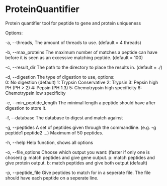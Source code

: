 # ProteinQuantifier
Protein quantifier tool for peptide to gene and protein uniqueness

Options:

-a, --threads, The amount of threads to use. (default = 4 threads)

-b, --max_proteins  The maximum number of matches a peptide can have before it is seen as an excessive matching
peptide. (default = 100)

-c, --result_dir  The path to the directory to place the results in. (default = ./)

-d, --digestion  The type of digestion to use, options:</br>
0: No digestion (default)
1: Trypsin Conservative
2: Trypsin
3: Pepsin high PH (PH > 2)
4: Pepsin (PH 1.3)
5: Chemotrypsin high specificity
6: Chemotrypsin low specificity

-e, --min_peptide_length
The minimal length a peptide should have after digestion to store it.

-f, --database
The database to digest and match against

-g, --peptides
A set of peptides given through the commandline. (e.g. -g peptide1 peptide2 ...)
Maximum of 50 peptides.

-h, --help
Help function, shows all options

-o, --file_options
Choose which output you want: (faster if only one is chosen)
g: match peptides and give gene output.
p: match peptides and give protein output.
b: match peptides and give both output (default)

-p, --peptide_file  Give peptides to match for in a seperate file.
The file should have each peptide on a seperate line.
